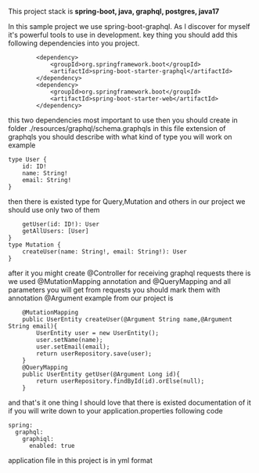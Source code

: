 This project stack is  **spring-boot, java, graphql, postgres, java17**

In this sample project we use spring-boot-graphql.
As I discover for myself it's powerful tools to use in development.
key thing you should add this following dependencies into you project.
```
        <dependency>
            <groupId>org.springframework.boot</groupId>
            <artifactId>spring-boot-starter-graphql</artifactId>
        </dependency>
        <dependency>
            <groupId>org.springframework.boot</groupId>
            <artifactId>spring-boot-starter-web</artifactId>
        </dependency>
```
this two dependencies most important to use then you should create in folder ./resources/graphql/schema.graphqls
in this file extension of graphqls you should describe with what kind of type you will work on example
```
type User {
    id: ID!
    name: String!
    email: String!
}
```
then there is existed type for Query,Mutation and others in our project we should use only two of them
``` type Query {
    getUser(id: ID!): User
    getAllUsers: [User]
}
type Mutation {
    createUser(name: String!, email: String!): User
}
```
after it you might create @Controller for receiving graphql requests there is we used @MutationMapping annotation and @QueryMapping
and all parameters you will get from requests you should mark them with annotation @Argument 
example from our project is 
```
    @MutationMapping
    public UserEntity createUser(@Argument String name,@Argument String email){
        UserEntity user = new UserEntity();
        user.setName(name);
        user.setEmail(email);
        return userRepository.save(user);
    }
    @QueryMapping
    public UserEntity getUser(@Argument Long id){
        return userRepository.findById(id).orElse(null);
    }
```
and that's it one thing I should love that there is existed documentation of it if you will write down to your application.properties 
following code 
```
spring:
  graphql:
    graphiql:
      enabled: true
```
application file in this project is in yml format     


        
